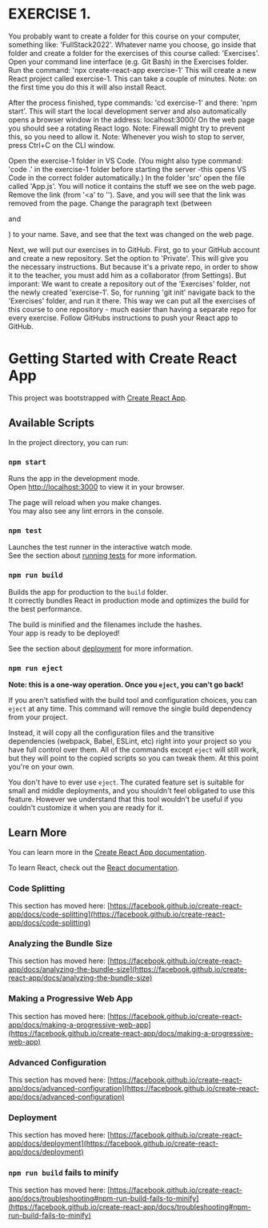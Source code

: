 # EXERCISE 1.

You probably want to create a folder for this course on your computer, something like: 'FullStack2022'.
Whatever name you choose, go inside that folder and create a folder for the exercises of this course called: 'Exercises'.
Open your command line interface (e.g. Git Bash) in the Exercises folder.
Run the command: 'npx create-react-app exercise-1'
This will create a new React project called exercise-1. This can take a couple of minutes.
Note: on the first time you do this it will also install React.

After the process finished, type commands: 'cd exercise-1' and there: 'npm start'.
This will start the local development server and also automatically opens a browser window in the address: localhost:3000/
On the web page you should see a rotating React logo.
Note: Firewall might try to prevent this, so you need to allow it.
Note: Whenever you wish to stop to server, press Ctrl+C on the CLI window.

Open the exercise-1 folder in VS Code. (You might also type command: 'code .' in the exercise-1 folder before starting the server
-this opens VS Code in the correct folder automatically.)
In the folder 'src' open the file called 'App.js'. You will notice it contains the stuff we see on the web page.
Remove the link (from '<a' to '</a>'). Save, and you will see that the link was removed from the page.
Change the paragraph text (between <p> and </p>) to your name. Save, and see that the text was changed on the web page.

Next, we will put our exercises in to GitHub.
First, go to your GitHub account and create a new repository. Set the option to 'Private'. This will give you the necessary instructions.
But because it's a private repo, in order to show it to the teacher, you must add him as a collaborator (from Settings).
But imporant: We want to create a repository out of the 'Exercises' folder, not the newly created 'exercise-1'.
So, for running 'git init' navigate back to the 'Exercises' folder, and run it there.
This way we can put all the exercises of this course to one repository - much easier than having a separate repo for every exercise.
Follow GitHubs instructions to push your React app to GitHub.



# Getting Started with Create React App

This project was bootstrapped with [Create React App](https://github.com/facebook/create-react-app).

## Available Scripts

In the project directory, you can run:

### `npm start`

Runs the app in the development mode.\
Open [http://localhost:3000](http://localhost:3000) to view it in your browser.

The page will reload when you make changes.\
You may also see any lint errors in the console.

### `npm test`

Launches the test runner in the interactive watch mode.\
See the section about [running tests](https://facebook.github.io/create-react-app/docs/running-tests) for more information.

### `npm run build`

Builds the app for production to the `build` folder.\
It correctly bundles React in production mode and optimizes the build for the best performance.

The build is minified and the filenames include the hashes.\
Your app is ready to be deployed!

See the section about [deployment](https://facebook.github.io/create-react-app/docs/deployment) for more information.

### `npm run eject`

**Note: this is a one-way operation. Once you `eject`, you can't go back!**

If you aren't satisfied with the build tool and configuration choices, you can `eject` at any time. This command will remove the single build dependency from your project.

Instead, it will copy all the configuration files and the transitive dependencies (webpack, Babel, ESLint, etc) right into your project so you have full control over them. All of the commands except `eject` will still work, but they will point to the copied scripts so you can tweak them. At this point you're on your own.

You don't have to ever use `eject`. The curated feature set is suitable for small and middle deployments, and you shouldn't feel obligated to use this feature. However we understand that this tool wouldn't be useful if you couldn't customize it when you are ready for it.

## Learn More

You can learn more in the [Create React App documentation](https://facebook.github.io/create-react-app/docs/getting-started).

To learn React, check out the [React documentation](https://reactjs.org/).

### Code Splitting

This section has moved here: [https://facebook.github.io/create-react-app/docs/code-splitting](https://facebook.github.io/create-react-app/docs/code-splitting)

### Analyzing the Bundle Size

This section has moved here: [https://facebook.github.io/create-react-app/docs/analyzing-the-bundle-size](https://facebook.github.io/create-react-app/docs/analyzing-the-bundle-size)

### Making a Progressive Web App

This section has moved here: [https://facebook.github.io/create-react-app/docs/making-a-progressive-web-app](https://facebook.github.io/create-react-app/docs/making-a-progressive-web-app)

### Advanced Configuration

This section has moved here: [https://facebook.github.io/create-react-app/docs/advanced-configuration](https://facebook.github.io/create-react-app/docs/advanced-configuration)

### Deployment

This section has moved here: [https://facebook.github.io/create-react-app/docs/deployment](https://facebook.github.io/create-react-app/docs/deployment)

### `npm run build` fails to minify

This section has moved here: [https://facebook.github.io/create-react-app/docs/troubleshooting#npm-run-build-fails-to-minify](https://facebook.github.io/create-react-app/docs/troubleshooting#npm-run-build-fails-to-minify)
